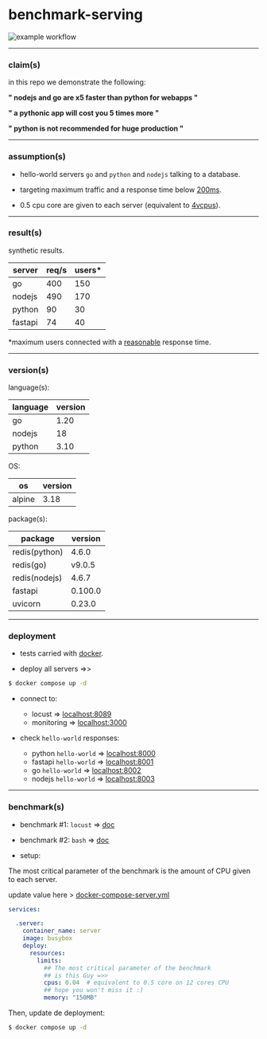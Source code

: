 # benchmark-serving

![example workflow](https://github.com/MarcelNasser/benchmark-serving/actions/workflows/docker.yml/badge.svg)

---

### claim(s)

in this repo we demonstrate the following:

**" nodejs and go are x5 faster than python for webapps "**

**" a pythonic app will cost you 5 times more "**

**" python is not recommended for huge production "**

---

### assumption(s)

- hello-world servers `go` and `python` and `nodejs` talking to a database.


- targeting maximum traffic and a response time below [200ms](https://developers.google.com/speed/docs/insights/Server?hl=fr).


- 0.5 cpu core are given to each server (equivalent to [4vcpus](https://www.datacenters.com/news/what-is-a-vcpu-and-how-do-you-calculate-vcpu-to-cpu)).

---
### result(s)

synthetic results.

| server  | req/s | users* |
|---------|-------|--------|
| go      | 400   | 150    |
| nodejs  | 490   | 170    |
| python  | 90    | 30     |
| fastapi | 74    | 40     |

*maximum users connected with a [reasonable](https://developers.google.com/speed/docs/insights/Server?hl=fr) response time.


---
### version(s)

language(s):

| language | version |
|----------|---------|
| go       | 1.20    |
| nodejs   | 18      |
| python   | 3.10    |

OS:

| os     | version |
|--------|---------|
| alpine | 3.18    |

package(s):

| package       | version |
|---------------|---------|
| redis(python) | 4.6.0   |
| redis(go)     | v9.0.5  |
| redis(nodejs) | 4.6.7   |
| fastapi       | 0.100.0 |
| uvicorn       | 0.23.0  |


---
### deployment


- tests carried with [docker](https://docs.docker.com/engine/install/).


- deploy all servers =>>

````bash
$ docker compose up -d
````

- connect to:

  - locust => [localhost:8089](http://localhost:8089)
  - monitoring => [localhost:3000](http://localhost:3000/containers/docker)


- check `hello-world` responses:

  - python `hello-world` => [localhost:8000](http://localhost:8000)
  - fastapi `hello-world` => [localhost:8001](http://localhost:8001)
  - go `hello-world` => [localhost:8002](http://localhost:8002)
  - nodejs `hello-world` => [localhost:8003](http://localhost:8003)

---
### benchmark(s)


- benchmark #1: `locust` => [doc](./bench/locust/readme.MD)


- benchmark #2: `bash` => [doc](./bench/manual/readme.MD)


- setup:

The most critical parameter of the benchmark is the amount of CPU given to each server.

update value here > [docker-compose-server.yml](./docker-compose-server.tmpl.yml)

````yaml
services:

  .server:
    container_name: server
    image: busybox
    deploy:
      resources:
        limits:
          ## The most critical parameter of the benchmark
          ## is this Guy =>>
          cpus: 0.04  # equivalent to 0.5 core on 12 cores CPU
          ## hope you won't miss it :)
          memory: "150MB"
````

Then, update de deployment:
````bash
$ docker compose up -d
````


